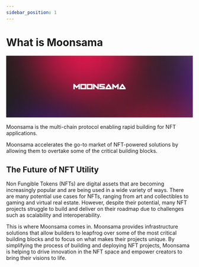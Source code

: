 ```yaml
---
sidebar_position: 1
---
```

# What is Moonsama
![moonsama](img/moonsama-cover.png)

Moonsama is the multi-chain protocol enabling rapid building for NFT applications.

Moonsama accelerates the go-to market of NFT-powered solutions by allowing them to overtake some of the critical building blocks.

## The Future of NFT Utility

Non Fungible Tokens (NFTs) are digital assets that are becoming increasingly popular and are being used in a wide variety of ways. There are many potential use cases for NFTs, ranging from art and collectibles to gaming and virtual real estate. However, despite their potential, many NFT projects struggle to build and deliver on their roadmap due to challenges such as scalability and interoperability.

This is where Moonsama comes in. Moonsama provides infrastructure solutions that allow builders to leapfrog over some of the most critical building blocks and to focus on what makes their projects unique. By simplifying the process of building and deploying NFT projects, Moonsama is helping to drive innovation in the NFT space and empower creators to bring their visions to life.
